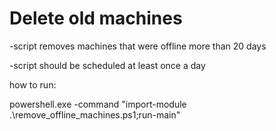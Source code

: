 # Delete old machines
-script removes machines that were offline more than 20 days

-script should be scheduled at least once a day




how to run:

powershell.exe -command "import-module .\remove_offline_machines.ps1;run-main"

